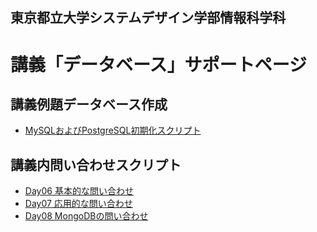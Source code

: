 ## 東京都立大学システムデザイン学部情報科学科

# 講義「データベース」サポートページ

## 講義例題データベース作成

* [MySQLおよびPostgreSQL初期化スクリプト](init.md)

## 講義内問い合わせスクリプト

* [Day06 基本的な問い合わせ](day06.md)
* [Day07 応用的な問い合わせ](day07.md)
* [Day08 MongoDBの問い合わせ](day08.md)
